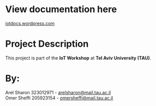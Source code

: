 # View documentation here  
[iotdocs.wordpress.com](https://iotdocs.wordpress.com)

# Project Description  
This project is part of the **IoT Workshop** at **Tel Aviv University (TAU)**.  


# By:  
Arel Sharon 323012971 - arelsharon@mail.tau.ac.il  
Omer Sheffi 205923154 - omersheffi@mail.tau.ac.il
